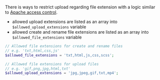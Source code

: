 There is ways to restrict upload regarding file extension with a logic similar to [Apache access control](http://httpd.apache.org/docs/2.2/howto/access.html).

* allowed upload extensions are listed as an array into `$allowed_upload_extensions` variable
* allowed create and rename file extensions are listed as an array into `$allowed_file_extensions` variable

```php
// Allowed file extensions for create and rename files
// e.g. 'txt,html,css,js'
$allowed_file_extensions = 'txt,html,js,css,scss';

// Allowed file extensions for upload files
// e.g. 'gif,png,jpg,html,txt'
$allowed_upload_extensions = 'jpg,jpeg,gif,txt,mp4';
```